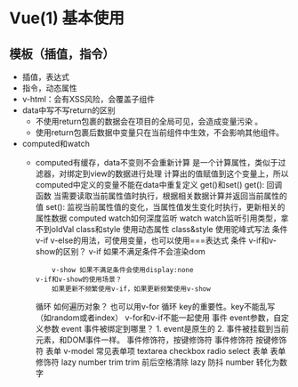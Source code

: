 # Vue(1) 基本使用

## 模板（插值，指令）

- 插值，表达式
- 指令，动态属性
- v-html：会有XSS风险，会覆盖子组件
- data中写不写return的区别
  - 不使用return包裹的数据会在项目的全局可见，会造成变量污染 。
  - 使用return包裹后数据中变量只在当前组件中生效，不会影响其他组件。
- computed和watch
  - computed有缓存，data不变则不会重新计算
			是一个计算属性，类似于过滤器，对绑定到view的数据进行处理
			计算出的值赋值到这个变量上，所以computed中定义的变量不能在data中重复定义
			get()和set()
				get(): 回调函数 当需要读取当前属性值时执行，根据相关数据计算并返回当前属性的值
				set(): 监视当前属性值的变化，当属性值发生变化时执行，更新相关的属性数据
			computed
		watch如何深度监听
			watch
		watch监听引用类型，拿不到oldVal
	class和style
		使用动态属性
			class&style
		使用驼峰式写法
	条件
		v-if v-else的用法，可使用变量，也可以使用===表达式
			条件
		v-if和v-show的区别？
			v-if 如果不满足条件不会渲染dom
				
			v-show 如果不满足条件会使用display:none
		v-if和v-show的使用场景？
			如果更新不频繁使用v-if，如果更新频繁使用v-show
	循环
		如何遍历对象？
			也可以用v-for
				循环
		key的重要性。key不能乱写（如random或者index）
		v-for和v-if不能一起使用
	事件
		event参数，自定义参数
			event
		事件被绑定到哪里？
			1. event是原生的
			2. 事件被挂载到当前元素，和DOM事件一样。
		事件修饰符，按键修饰符
			事件修饰符
			按键修饰符
	表单
		v-model
		常见表单项 textarea checkbox radio select
			表单
			表单
		修饰符 lazy number trim
			trim
				前后空格清除
			lazy
				防抖
			number
				转化为数字